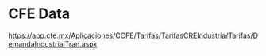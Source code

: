 # CFE Data
https://app.cfe.mx/Aplicaciones/CCFE/Tarifas/TarifasCREIndustria/Tarifas/DemandaIndustrialTran.aspx